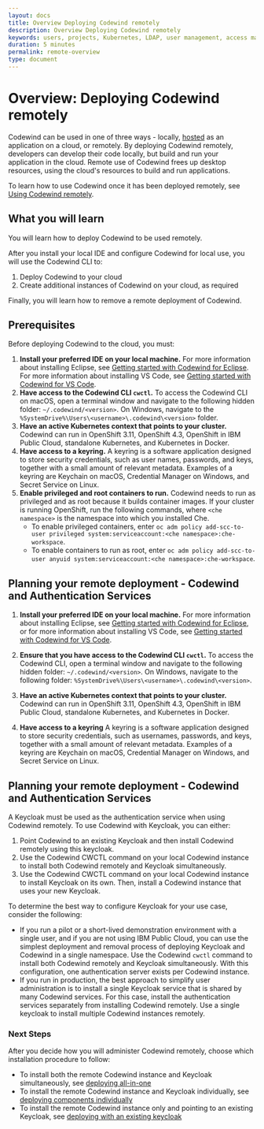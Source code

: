```yaml
---
layout: docs
title: Overview Deploying Codewind remotely
description: Overview Deploying Codewind remotely
keywords: users, projects, Kubernetes, LDAP, user management, access management, login, deployment, pod, security, securing cloud connection, remote deployment of Codewind
duration: 5 minutes
permalink: remote-overview
type: document
---
```


# Overview: Deploying Codewind remotely

Codewind can be used in one of three ways - locally, [hosted](./che-installinfo.html) as an application on a cloud, or remotely. By deploying Codewind remotely, developers can develop their code locally, but build and run your application in the cloud. Remote use of Codewind frees up desktop resources, using the cloud's resources to build and run applications. 

To learn how to use Codewind once it has been deployed remotely, see [Using Codewind remotely](remote-codewind-overview.html).

## What you will learn

You will learn how to deploy Codewind to be used remotely. 

After you install your local IDE and configure Codewind for local use, you will use the Codewind CLI to:

1. Deploy Codewind to your cloud
2. Create additional instances of Codewind on your cloud, as required

Finally, you will learn how to remove a remote deployment of Codewind.

## Prerequisites

Before deploying Codewind to the cloud, you must:

1. **Install your preferred IDE on your local machine.** For more information about installing Eclipse, see [Getting started with Codewind for Eclipse](mdt-eclipse-getting-started.html). For more information about installing VS Code, see [Getting started with Codewind for VS Code](mdt-vsc-getting-started.html).
2. **Have access to the Codewind CLI `cwctl`.** To access the Codewind CLI on macOS, open a terminal window and navigate to the following hidden folder: `~/.codewind/<version>`. On Windows, navigate to the `%SystemDrive%\Users\<username>\.codewind\<version>` folder.
3. **Have an active Kubernetes context that points to your cluster.** Codewind can run in OpenShift 3.11, OpenShift 4.3, OpenShift in IBM Public Cloud, standalone Kubernetes, and Kubernetes in Docker.
4. **Have access to a keyring.** A keyring is a software application designed to store security credentials, such as user names, passwords, and keys, together with a small amount of relevant metadata. Examples of a keyring are Keychain on macOS, Credential Manager on Windows, and Secret Service on Linux.
5. **Enable privileged and root containers to run.** Codewind needs to run as privileged and as root because it builds container images. If your cluster is running OpenShift, run the following commands, where `<che namespace>` is the namespace into which you installed Che.
   - To enable privileged containers, enter `oc adm policy add-scc-to-user privileged system:serviceaccount:<che namespace>:che-workspace`.
   - To enable containers to run as root, enter `oc adm policy add-scc-to-user anyuid system:serviceaccount:<che namespace>:che-workspace`.

## Planning your remote deployment - Codewind and Authentication Services

1. **Install your preferred IDE on your local machine.** For more information about installing Eclipse, see [Getting started with Codewind for Eclipse](eclipse-getting-started.html), or for more information about installing VS Code, see [Getting started with Codewind for VS Code](vsc-getting-started.html).

2. **Ensure that you have access to the Codewind CLI `cwctl`.** To access the Codewind CLI, open a terminal window and navigate to the following hidden folder: `~/.codewind/<version>`. On Windows, navigate to the following folder: `%SystemDrive%\Users\<username>\.codewind\<version>`.

3. **Have an active Kubernetes context that points to your cluster.** Codewind can run in OpenShift 3.11, OpenShift 4.3, OpenShift in IBM Public Cloud, standalone Kubernetes, and Kubernetes in Docker.

4. **Have access to a keyring** A keyring is a software application designed to store security credentials, such as usernames, passwords, and keys, together with a small amount of relevant metadata. Examples of a keyring are Keychain on macOS, Credential Manager on Windows, and Secret Service on Linux.

## Planning your remote deployment - Codewind and Authentication Services

A Keycloak must be used as the authentication service when using Codewind remotely. To use Codewind with Keycloak, you can either:
1. Point Codewind to an existing Keycloak and then install Codewind remotely using this keycloak.
2. Use the Codewind CWCTL command on your local Codewind instance to install both Codewind remotely and Keycloak simultaneously.
3. Use the Codewind CWCTL command on your local Codewind instance to install Keycloak on its own. Then, install a Codewind instance that uses your new Keycloak.

To determine the best way to configure Keycloak for your use case, consider the following:
- If you run a pilot or a short-lived demonstration environment with a single user, and if you are not using IBM Public Cloud, you can use the simplest deployment and removal process of deploying Keycloak and Codewind in a single namespace. Use the Codewind `cwctl` command to install both Codewind remotely and Keycloak simultaneously. With this configuration, one authentication server exists per Codewind instance. 
- If you run in production, the best approach to simplify user administration is to install a single Keycloak service that is shared by many Codewind services. For this case, install the authentication services separately from installing Codewind remotely. Use a single keycloak to install multiple Codewind instances remotely.

### Next Steps

After you decide how you will administer Codewind remotely, choose which installation procedure to follow:
- To install both the remote Codewind instance and Keycloak simultaneously, see [deploying all-in-one](./remotedeploy-combo.html)
- To install the remote Codewind instance and Keycloak individually, see [deploying components individually](./remotedeploy-single.html)
- To install the remote Codewind instance only and pointing to an existing Keycloak, see [deploying with an existing keycloak](./remotedeploy-existingkeycloak.html)
